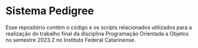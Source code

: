 # Sistema Pedigree
Esse repositório contém o código e os scripts relacionados utilizados para a realização do trabalho final da disciplina Programação Orientada a Objetos no semestre 2023.2 no Instituto Federal Catarinense. 
